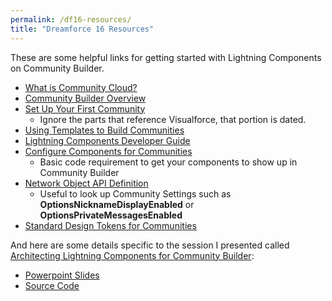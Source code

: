 ```yaml
---
permalink: /df16-resources/
title: "Dreamforce 16 Resources"
---
```

These are some helpful links for getting started with Lightning Components on Community Builder.

* [What is Community Cloud?](http://bit.ly/CC-FAQ)
* [Community Builder Overview](http://bit.ly/CBOverview)
* [Set Up Your First Community](http://bit.ly/SetupCommunity)
    * Ignore the parts that reference Visualforce, that portion is dated.
* [Using Templates to Build Communities](http://bit.ly/UsingTemplates)
* [Lightning Components Developer Guide](http://bit.ly/LC-DG)
* [Configure Components for Communities](http://bit.ly/ConfigComponent)
    * Basic code requirement to get your components to show up in Community Builder
* [Network Object API Definition](http://bit.ly/NetworkAPI)
    * Useful to look up Community Settings such as **OptionsNicknameDisplayEnabled** or **OptionsPrivateMessagesEnabled**
* [Standard Design Tokens for Communities](http://bit.ly/DesignTokens)

And here are some details specific to the session I presented called [Architecting Lightning Components for Community Builder](https://success.salesforce.com/Sessions#/session/a2q3A000000LBSYQA4):

* [Powerpoint Slides](http://bit.ly/MW-DF16Slides)
* [Source Code](http://bit.ly/MW-DF16Demo)
